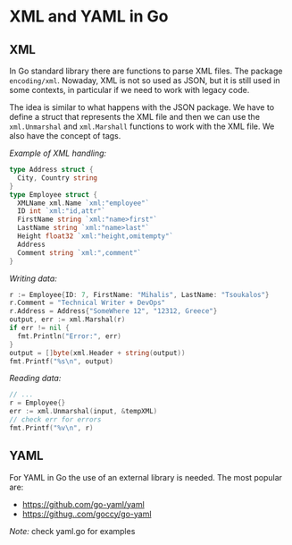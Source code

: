 # XML and YAML in Go

## XML

In Go standard library there are functions to parse XML files. The package `encoding/xml`. Nowaday, XML is not so used as JSON, but it is still used in some contexts, in particular if we need to work with legacy code.

The idea is similar to what happens with the JSON package. We have to define a struct that represents the XML file and then we can use the `xml.Unmarshal` and `xml.Marshall` functions to work with the XML file. We also have the concept of tags.

*Example of XML handling:*

```go
type Address struct {
  City, Country string
}
type Employee struct {
  XMLName xml.Name `xml:"employee"`
  ID int `xml:"id,attr"`
  FirstName string `xml:"name>first"`
  LastName string `xml:"name>last"`
  Height float32 `xml:"height,omitempty"`
  Address
  Comment string `xml:",comment"`
}
```

*Writing data:*

```go
r := Employee{ID: 7, FirstName: "Mihalis", LastName: "Tsoukalos"}
r.Comment = "Technical Writer + DevOps"
r.Address = Address{"SomeWhere 12", "12312, Greece"}
output, err := xml.Marshal(r)
if err != nil {
  fmt.Println("Error:", err)
}
output = []byte(xml.Header + string(output))
fmt.Printf("%s\n", output)
```

*Reading data:*

```Go
// ...
r = Employee{}
err := xml.Unmarshal(input, &tempXML)
// check err for errors
fmt.Printf("%v\n", r)
```

## YAML

For YAML in Go the use of an external library is needed. The most popular are:

- <https://github.com/go-yaml/yaml>
- <https://githug..com/goccy/go-yaml>

*Note:* check yaml.go for examples
